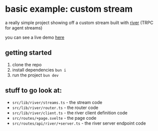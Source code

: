 # basic example: custom stream

a really simple project showing off a custom stream built with [river](https://github.com/bmdavis419/river) (TRPC for agent streams)

you can see a live demo [here](https://river-example-basic-custom.vercel.app/)

## getting started

1. clone the repo
2. install dependencies `bun i`
3. run the project `bun dev`

## stuff to go look at:

- `src/lib/river/streams.ts` - the stream code
- `src/lib/river/router.ts` - the router code
- `src/lib/river/client.ts` - the river client definition code
- `src/routes/+page.svelte` - the page code
- `src/routes/api/river/+server.ts` - the river server endpoint code
